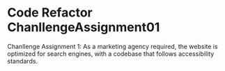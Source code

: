 # Code Refactor ChanllengeAssignment01
Chanllenge Assignment 1: As a marketing agency required, the website is optimized for search engines, with a codebase that follows accessibility standards.
